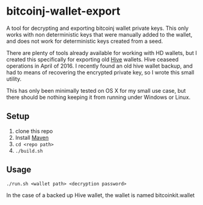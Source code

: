 # bitcoinj-wallet-export
A tool for decrypting and exporting bitcoinj wallet private keys. This only works with non deterministic keys that were manually added to the wallet, and does not work for deterministic keys created from a seed.

There are plenty of tools already available for working with HD wallets, but I created this specifically for exporting old [Hive](https://hivewallet.com/) wallets. Hive ceaseed operations in April of 2016. I recently found an old hive wallet backup, and had to means of recovering the encrypted private key, so I wrote this small utility.

This has only been minimally tested on OS X for my small use case, but there should be nothing keeping it from running under Windows or Linux.

## Setup
1) clone this repo
1) Install [Maven](https://maven.apache.org/install.html)
2) `cd <repo path>`
3) `./build.sh`

## Usage
`./run.sh <wallet path> <decryption password>`

In the case of a backed up Hive wallet, the wallet is named bitcoinkit.wallet